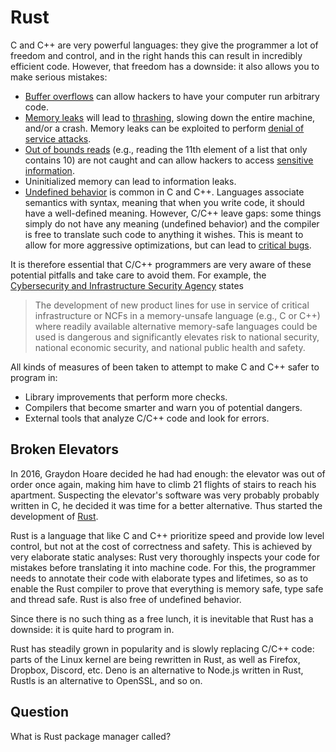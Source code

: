 # Rust

C and C++ are very powerful languages: they give the programmer a lot of freedom and control,
and in the right hands this can result in incredibly efficient code.
However, that freedom has a downside: it also allows you to make serious mistakes:

* [Buffer overflows](https://en.wikipedia.org/wiki/Buffer_overflow) can allow hackers to have your computer run arbitrary code.
* [Memory leaks](https://en.wikipedia.org/wiki/Memory_leak) will lead to [thrashing](https://en.wikipedia.org/wiki/Thrashing_(computer_science)), slowing down the entire machine, and/or
  a crash. Memory leaks can be exploited to perform [denial of service attacks](https://en.wikipedia.org/wiki/Denial-of-service_attack).
* [Out of bounds reads](https://en.wikipedia.org/wiki/Bounds_checking) (e.g., reading the 11th element of a list that only contains 10) are not caught and can allow hackers
  to access [sensitive information](https://en.wikipedia.org/wiki/Heartbleed).
* Uninitialized memory can lead to information leaks.
* [Undefined behavior](https://en.wikipedia.org/wiki/Undefined_behavior) is common in C and C++. Languages associate semantics with syntax, meaning
  that when you write code, it should have a well-defined meaning. However, C/C++ leave gaps: some things simply do not have any meaning (undefined behavior) and the compiler
  is free to translate such code to anything it wishes. This is meant to allow for more aggressive optimizations, but can lead to [critical bugs](https://lwn.net/Articles/342330/).

It is therefore essential that C/C++ programmers are very aware of these potential pitfalls and take care to avoid them.
For example, the [Cybersecurity and Infrastructure Security Agency](https://www.cisa.gov/resources-tools/resources/product-security-bad-practices) states

> The development of new product lines for use in service of critical infrastructure or NCFs in a memory-unsafe language (e.g., C or C++) where readily available alternative memory-safe languages could be used is dangerous and significantly elevates risk to national security, national economic security, and national public health and safety.

All kinds of measures of been taken to attempt to make C and C++ safer to program in:

* Library improvements that perform more checks.
* Compilers that become smarter and warn you of potential dangers.
* External tools that analyze C/C++ code and look for errors.

## Broken Elevators

In 2016, Graydon Hoare decided he had had enough: the elevator was out of order once again, making him have to climb 21 flights of stairs to reach his apartment.
Suspecting the elevator's software was very probably probably written in C, he decided it was time for a better alternative.
Thus started the development of [Rust](https://en.wikipedia.org/wiki/Rust_(programming_language)).

Rust is a language that like C and C++ prioritize speed and provide low level control, but not at the cost of correctness and safety.
This is achieved by very elaborate static analyses: Rust very thoroughly inspects your code for mistakes before translating it into machine code.
For this, the programmer needs to annotate their code with elaborate types and lifetimes, so as to enable the Rust compiler to prove that everything is memory safe, type safe and thread safe.
Rust is also free of undefined behavior.

Since there is no such thing as a free lunch, it is inevitable that Rust has a downside: it is quite hard to program in.

Rust has steadily grown in popularity and is slowly replacing C/C++ code: parts of the Linux kernel are being rewritten in Rust, as well as Firefox, Dropbox, Discord, etc.
Deno is an alternative to Node.js written in Rust, Rustls is an alternative to OpenSSL, and so on.

## Question

What is Rust package manager called?
